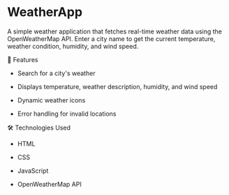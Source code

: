 # WeatherApp
A simple weather application that fetches real-time weather data using the OpenWeatherMap API. Enter a city name to get the current temperature, weather condition, humidity, and wind speed.

🚀 Features
* Search for a city's weather

* Displays temperature, weather description, humidity, and wind speed

* Dynamic weather icons

* Error handling for invalid locations

🛠 Technologies Used
* HTML

* CSS

* JavaScript

* OpenWeatherMap API
